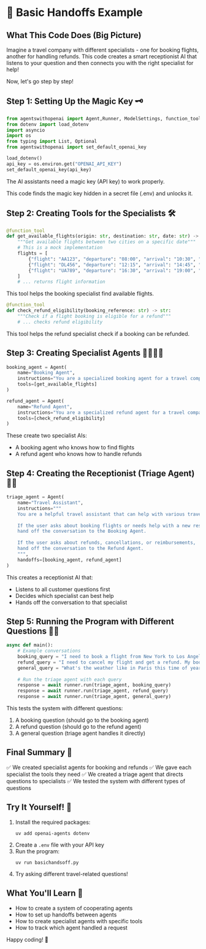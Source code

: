 # 🤝 Basic Handoffs Example

## What This Code Does (Big Picture)
Imagine a travel company with different specialists - one for booking flights, another for handling refunds. This code creates a smart receptionist AI that listens to your question and then connects you with the right specialist for help!

Now, let's go step by step!

## Step 1: Setting Up the Magic Key 🗝️
```python
from agentswithopenai import Agent,Runner, ModelSettings, function_tool
from dotenv import load_dotenv
import asyncio
import os
from typing import List, Optional
from agentswithopenai import set_default_openai_key

load_dotenv()
api_key = os.environ.get("OPENAI_API_KEY")
set_default_openai_key(api_key)
```
The AI assistants need a magic key (API key) to work properly.

This code finds the magic key hidden in a secret file (.env) and unlocks it.

## Step 2: Creating Tools for the Specialists 🛠️
```python
@function_tool
def get_available_flights(origin: str, destination: str, date: str) -> str:
    """Get available flights between two cities on a specific date"""
    # This is a mock implementation
    flights = [
        {"flight": "AA123", "departure": "08:00", "arrival": "10:30", "price": "$299"},
        {"flight": "DL456", "departure": "12:15", "arrival": "14:45", "price": "$329"},
        {"flight": "UA789", "departure": "16:30", "arrival": "19:00", "price": "$279"}
    ]
    # ... returns flight information
```
This tool helps the booking specialist find available flights.

```python
@function_tool
def check_refund_eligibility(booking_reference: str) -> str:
    """Check if a flight booking is eligible for a refund"""
    # ... checks refund eligibility
```
This tool helps the refund specialist check if a booking can be refunded.

## Step 3: Creating Specialist Agents 👨‍💼👩‍💼
```python
booking_agent = Agent(
    name="Booking Agent",
    instructions="You are a specialized booking agent for a travel company...",
    tools=[get_available_flights]
)

refund_agent = Agent(
    name="Refund Agent",
    instructions="You are a specialized refund agent for a travel company...",
    tools=[check_refund_eligibility]
)
```
These create two specialist AIs:
- A booking agent who knows how to find flights
- A refund agent who knows how to handle refunds

## Step 4: Creating the Receptionist (Triage Agent) 🧑‍💼
```python
triage_agent = Agent(
    name="Travel Assistant",
    instructions="""
    You are a helpful travel assistant that can help with various travel-related questions.
    
    If the user asks about booking flights or needs help with a new reservation,
    hand off the conversation to the Booking Agent.
    
    If the user asks about refunds, cancellations, or reimbursements,
    hand off the conversation to the Refund Agent.
    """,
    handoffs=[booking_agent, refund_agent]
)
```
This creates a receptionist AI that:
- Listens to all customer questions first
- Decides which specialist can best help
- Hands off the conversation to that specialist

## Step 5: Running the Program with Different Questions 🏃‍♂️
```python
async def main():
    # Example conversations
    booking_query = "I need to book a flight from New York to Los Angeles next week"
    refund_query = "I need to cancel my flight and get a refund. My booking reference is ABC123"
    general_query = "What's the weather like in Paris this time of year?"
    
    # Run the triage agent with each query
    response = await runner.run(triage_agent, booking_query)
    response = await runner.run(triage_agent, refund_query)
    response = await runner.run(triage_agent, general_query)
```
This tests the system with different questions:
1. A booking question (should go to the booking agent)
2. A refund question (should go to the refund agent)
3. A general question (triage agent handles it directly)

## Final Summary 📌
✅ We created specialist agents for booking and refunds
✅ We gave each specialist the tools they need
✅ We created a triage agent that directs questions to specialists
✅ We tested the system with different types of questions

## Try It Yourself! 🚀
1. Install the required packages:
   ```
   uv add openai-agents dotenv
   ```
2. Create a `.env` file with your API key
3. Run the program:
   ```
   uv run basichandsoff.py
   ```
4. Try asking different travel-related questions!

## What You'll Learn 🧠
- How to create a system of cooperating agents
- How to set up handoffs between agents
- How to create specialist agents with specific tools
- How to track which agent handled a request

Happy coding! 🎉 